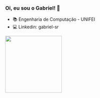 ### Oi, eu sou o Gabriel! 👋

- 📚 Engenharia de Computação - UNIFEI
- 💻 Linkedin: gabriel-sr

 <div>
  <a href="https://github.com/RomualdoDev">
  <img height="180em" src="https://github-readme-stats.vercel.app/api/top-langs/?username=RomualdoDev&layout=compact&langs_count=7&theme=blue-green"/>
</div>
